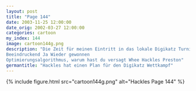 ```yaml
---
layout: post
title: "Page 144"
date: 2003-11-25 12:00:00
date_orig: 2002-03-27 12:00:00
categories: cartoon
my_index: 144
image: cartoon144g.png
description: "Die Zeit für meinen Eintritt in das lokale Digikatz Turnier ist gekommen Bist du sicher? Der Wettkampf wird schwierig Kein Grund zur Sorge Ich habe einen Optimierungsalgorithmus geschrieben der mir das beste Schema zum Sammeln der Digikatz berechnet.
Beeindruckend Ja Wieder gewonnen
Optimierungsalgorithmus, warum hast du versagt Whee Hackles Preston"
germantitle: "Hackles hat einen Plan für den Digikatz Wettkampf"
---
```


{% include figure.html src="cartoon144g.png" alt="Hackles Page 144"  %}
